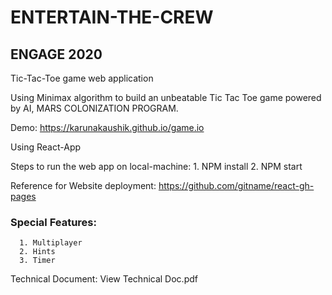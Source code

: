 # ENTERTAIN-THE-CREW
## ENGAGE 2020

Tic-Tac-Toe game web application

Using Minimax algorithm to build an unbeatable Tic Tac Toe game powered by AI, MARS COLONIZATION PROGRAM.

Demo: https://karunakaushik.github.io/game.io

Using React-App

Steps to run the web app on local-machine:
      1. NPM install
      2. NPM start
      
Reference for Website deployment: https://github.com/gitname/react-gh-pages
      
### Special Features:
      1. Multiplayer
      2. Hints
      3. Timer

Technical Document: View Technical Doc.pdf
